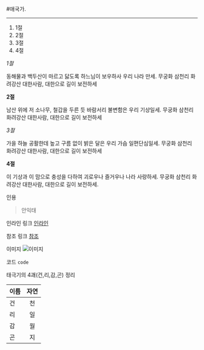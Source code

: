 #애국가.


****


1. 1절
2. 2절 
3. 3절 
4. 4절

*1절*

동해물과 백두산이 마르고 닳도록 하느님이 보우하사 우리 나라 만세.
무궁화 삼천리 화려강산 대한사람, 대한으로 길이 보전하세

**2절**

남산 위에 저 소나무, 철갑을 두른 듯 바람서리 불변함은 우리 기상일세.
무궁화 삼천리 화려강산 대한사람, 대한으로 길이 보전하세

*3절*

가을 하늘 공활한데 높고 구름 없이 밝은 달은 우리 가슴 일편단심일세.
무궁화 삼천리 화려강산 대한사람, 대한으로 길이 보전하세

**4절**

이 기상과 이 맘으로 충성을 다하여 괴로우나 즐거우나 나라 사랑하세.
무궁화 삼천리 화려강산 대한사람, 대한으로 길이 보전하세.

인용

> 안익태

인라인 링크
[인라인](http://terms.naver.com/entry.nhn?docId=1123433&cid=40942&categoryId=32994)


참조 링크
[참조][애국가]


이미지
![이미지](http://i1.daumcdn.net/thumb/R750x0/?fname=http%3A%2F%2Fcfile3.uf.tistory.com%2Fimage%2F0275704351DA3C221A3844)

코드
`code`


태극기의 4괘(건,리,감,곤) 정리

| 이름           |     자연      | 
| -------------- |:-------------:| 
| 건             |      천       |
| 리             |      일       |  
| 감             |      월       |
| 곤             |      지       |

[애국가]: http://terms.naver.com/entry.nhn?docId=1846035&cid=42061&categoryId=42061



